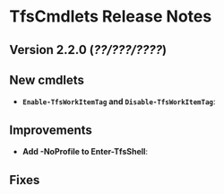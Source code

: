 # TfsCmdlets Release Notes

## Version 2.2.0 (_??/???/????_)

## New cmdlets

* **`Enable-TfsWorkItemTag` and `Disable-TfsWorkItemTag`**: 

## Improvements

* **Add -NoProfile to Enter-TfsShell**: 

## Fixes

